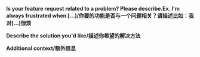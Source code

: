 

**Is your feature request related to a problem? Please describe.Ex. I'm always frustrated when [...]/你要的功能是否与一个问题相关？请描述比如：我对[...]很烦**

**Describe the solution you'd like/描述你希望的解决方法**


**Additional context/额外信息**

